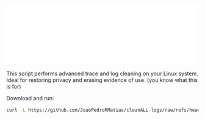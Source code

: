 <div align="center">
    <img src="assets/image.psd.png" width="600">
</div>

This script performs advanced trace and log cleaning on your Linux system. Ideal for restoring privacy and erasing evidence of use. (you know what this is for) 

Download and run: 

```bash
curl -L https://github.com/JoaoPedroRMatias/cleanALL-logs/raw/refs/heads/main/cleanALL.sh | sh
```

